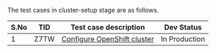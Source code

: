 

The test cases in cluster-setup stage are as follows.

| S.No | TID  | Test case description                                        | Dev Status    |
| ---- | ---- | ------------------------------------------------------------ | ------------- |
| 1    | Z7TW | [Configure OpenShift cluster](https://github.com/openebs/e2e-openshift/tree/master/Openshift-EE/pipelines/OpenEBS-base/stages/1-cluster-setup) | In Production |